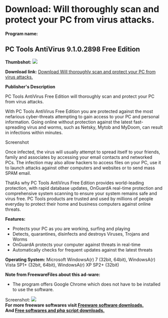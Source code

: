 # Download: Will thoroughly scan and protect your PC from virus attacks.

**Program name:**

## PC Tools AntiVirus 9.1.0.2898 Free Edition

  
**Thumbshot:** ![](http://www.freewarefiles.com/screenshot/pctoolsantivirus_md.gif)   
  
**Download link:** [Download Will thoroughly scan and protect your PC from virus attacks.](http://freesoftwares.boysofts.com/PC-Tools-AntiVirus-Free-Edition_program_25908.html)  
  


**Publisher's Description**  
  


PC Tools AntiVirus Free Edition will thoroughly scan and protect your PC from virus attacks. 

With PC Tools AntiVirus Free Edition you are protected against the most nefarious cyber-threats attempting to gain access to your PC and personal information. Going online without protection against the latest fast-spreading virus and worms, such as Netsky, Mytob and MyDoom, can result in infections within minutes.

Screenshot 

Once infected, the virus will usually attempt to spread itself to your friends, family and associates by accessing your email contacts and networked PCs. The infection may also allow hackers to access files on your PC, use it to launch attacks against other computers and websites or to send mass SPAM email.

ThatAs why PC Tools AntiVirus Free Edition provides world-leading protection, with rapid database updates, OnGuardA real-time protection and comprehensive system scanning to ensure your system remains safe and virus free. PC Tools products are trusted and used by millions of people everyday to protect their home and business computers against online threats.

**Features:**

  * Protects your PC as you are working, surfing and playing 
  * Detects, quarantines, disinfects and destroys Viruses, Trojans and Worms 
  * OnGuardA protects your computer against threats in real-time 
  * Automatically checks for frequent updates against the latest threats 

**Operating System:** Microsoft WindowsA(r) 7 (32bit, 64bit), WindowsA(r) Vista SP1+ (32bit, 64bit), WindowsA(r) XP SP2+ (32bit)

**Note from FreewareFiles about this ad-ware:**

  * The program offers Google Chrome which does not have to be installed to use the software. 

  
  
Screenshot: ![](http://www.freewarefiles.com/screenshot/pctoolsantivirus.gif)   
**For more freeware softwares visit [Freeware software downloads.](http://freesoftwares.boysofts.com/)**   
**And [Free softwares and php script downloads.](http://www.boysofts.com/)**
